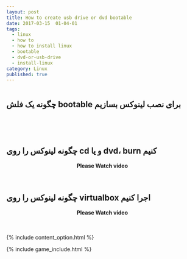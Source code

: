 ```yaml
---
layout: post
title: How to create usb drive or dvd bootable
date: 2017-03-15  01-04-01
tags:
  - linux
  - how to
  - how to install linux
  - bootable
  - dvd-or-usb-drive
  - install-linux
category: Linux
published: true
---
```


<img src="{{ site.url }}/assets/img/how-to-create-dvd-or-usb-drive-bootable/linux-usb.jpg" alt="">


## چگونه یک فلش bootable برای نصب لینوکس بسازیم

<center>
	<b></b>
	<br>
	<div class="video">
		<div id="14920182194950616"><script type="text/JavaScript" src="https://www.aparat.com/embed/4P3T5?data[rnddiv]=14920182194950616&data[responsive]=yes"></script></div>
	</div>
	<br><br>
</center>


## چگونه لینوکس را روی cd و یا dvd، burn کنیم

<center>
	<b>Please Watch video</b>
	<br>
	<div class="video">
		<div id="14920552826080304"><script type="text/JavaScript" src="https://www.aparat.com/embed/FODgU?data[rnddiv]=14920552826080304&data[responsive]=yes"></script></div>
	</div>
	<br><br>

</center>


## چگونه لینوکس را روی virtualbox اجرا کنیم

<center>
	<b>Please Watch video</b>
	<br>
	<div class="video">
		<div id="14920181237054999"><script type="text/JavaScript" src="https://www.aparat.com/embed/QPf05?data[rnddiv]=14920181237054999&data[responsive]=yes"></script></div>
	</div>
	<br><br>

</center>

{% include content_option.html %}



<!---
{% highlight javascript %}
use admin
db.createUser{
	user: "bonitao",
	pwd: "2016bonitao",
	roles: [{role: "userAdminAnyDatabase", db: "admin"}]
}
{% endhighlight %}
-->
{% include game_include.html %}
